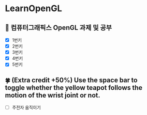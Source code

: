 # LearnOpenGL

## :cherry_blossom: 컴퓨터그래픽스 OpenGL 과제 및 공부
- [X] 1번키
- [X] 2번키
- [X] 3번키
- [x] 4번키
- [x] 5번키

## :four_leaf_clover: (Extra credit +50%) Use the space bar to toggle whether the yellow teapot follows the motion of the wrist joint or not.
- [ ] 주전자 움직이기
 
